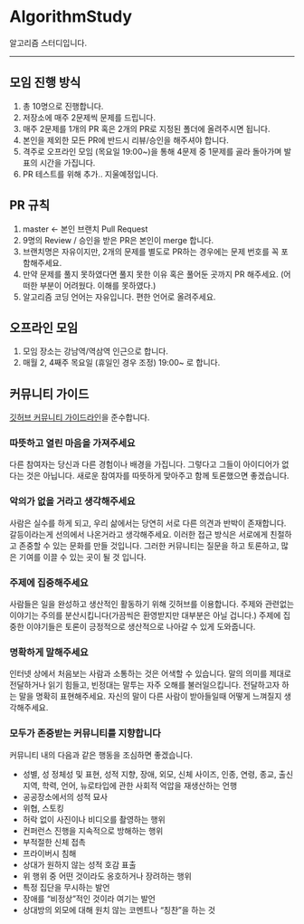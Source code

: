 # AlgorithmStudy
알고리즘 스터디입니다.

---
## 모임 진행 방식
1. 총 10명으로 진행합니다.
2. 저장소에 매주 2문제씩 문제를 드립니다.
3. 매주 2문제를 1개의 PR 혹은 2개의 PR로 지정된 폴더에 올려주시면 됩니다.
3. 본인을 제외한 모든 PR에 반드시 리뷰/승인을 해주셔야 합니다.
4. 격주로 오프라인 모임 (목요일 19:00~)을 통해 4문제 중 1문제를 골라 돌아가며 발표의 시간을 가집니다.
5. PR 테스트를 위해 추가.. 지울예정입니다.

## PR 규칙
1. master <- 본인 브랜치 Pull Request
2. 9명의 Review / 승인을 받은 PR은 본인이 merge 합니다.
3. 브랜치명은 자유이지만, 2개의 문제를 별도로 PR하는 경우에는 문제 번호를 꼭 포함해주세요.
4. 만약 문제를 풀지 못하였다면 풀지 못한 이유 혹은 풀어둔 곳까지 PR 해주세요. (어떠한 부분이 어려웠다. 이해를 못하였다.)
5. 알고리즘 코딩 언어는 자유입니다. 편한 언어로 올려주세요.

## 오프라인 모임
1. 모임 장소는 강남역/역삼역 인근으로 합니다.
2. 매월 2, 4째주 목요일 (휴일인 경우 조정) 19:00~ 로 합니다.

## 커뮤니티 가이드
[깃허브 커뮤니티 가이드라인](https://github.blog/2016-10-19-introducing-github-community-guidelines/)을 준수합니다. 

### 따뜻하고 열린 마음을 가져주세요 
다른 참여자는 당신과 다른 경험이나 배경을 가집니다. 그렇다고 그들이 아이디어가 없다는 것은 아닙니다. 새로운 참여자를 따뜻하게 맞아주고 함께 토론했으면 좋겠습니다.

### 악의가 없을 거라고 생각해주세요
사람은 실수를 하게 되고, 우리 삶에서는 당연히 서로 다른 의견과 반박이 존재합니다. 갈등이라는게 선의에서 나온거라고 생각해주세요. 이러한 접근 방식은 서로에게 친절하고 존중할 수 있는 문화를 만들 것입니다. 그러한 커뮤니티는 질문을 하고 토론하고, 많은 기여를 이끌 수 있는 곳이 될 것 입니다.

### 주제에 집중해주세요
사람들은 일을 완성하고 생산적인 활동하기 위해 깃허브를 이용합니다. 주제와 관련없는 이야기는 주의를 분산시킵니다(가끔씩은 환영받지만 대부분은 아닐 겁니다.) 주제에 집중한 이야기들은 토론이 긍정적으로 생산적으로 나아갈 수 있게 도와줍니다.

### 명확하게 말해주세요
인터넷 상에서 처음보는 사람과 소통하는 것은 어색할 수 있습니다. 말의 의미를 제대로 전달하거나 읽기 힘들고, 빈정대는 말투는 자주 오해를 불러일으킵니다. 전달하고자 하는 말을 명확히 표현해주세요. 자신의 말이 다른 사람이 받아들일때 어떻게 느껴질지 생각해주세요.

### 모두가 존중받는 커뮤니티를 지향합니다
커뮤니티 내의 다음과 같은 행동을 조심하면 좋겠습니다.

- 성별, 성 정체성 및 표현, 성적 지향, 장애, 외모, 신체 사이즈, 인종, 연령, 종교, 출신 지역, 학력, 언어, 뉴로타입에 관한 사회적 억압을 재생산하는 언행
- 공공장소에서의 성적 묘사
- 위협, 스토킹
- 허락 없이 사진이나 비디오를 촬영하는 행위
- 컨퍼런스 진행을 지속적으로 방해하는 행위
- 부적절한 신체 접촉
- 프라이버시 침해
- 상대가 원하지 않는 성적 호감 표출
- 위 행위 중 어떤 것이라도 옹호하거나 장려하는 행위
- 특정 집단을 무시하는 발언
- 장애를 “비정상”적인 것이라 여기는 발언
- 상대방의 외모에 대해 원치 않는 코멘트나 “칭찬”을 하는 것
